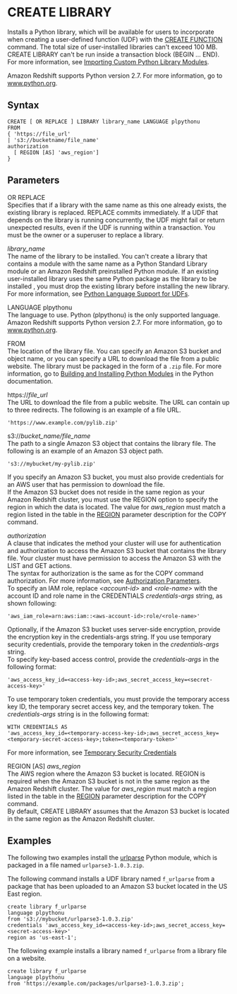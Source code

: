 # CREATE LIBRARY<a name="r_CREATE_LIBRARY"></a>

Installs a Python library, which will be available for users to incorporate when creating a user\-defined function \(UDF\) with the [CREATE FUNCTION](r_CREATE_FUNCTION.md) command\. The total size of user\-installed libraries can't exceed 100 MB\. CREATE LIBRARY can't be run inside a transaction block \(BEGIN … END\)\. For more information, see [Importing Custom Python Library Modules](udf-python-language-support.md#udf-importing-custom-python-library-modules)\.

Amazon Redshift supports Python version 2\.7\. For more information, go to [www\.python\.org](https://www.python.org/)\.

## Syntax<a name="r_CREATE_LIBRARY-synopsis"></a>

```
CREATE [ OR REPLACE ] LIBRARY library_name LANGUAGE plpythonu
FROM
{ 'https://file_url'
| 's3://bucketname/file_name'
authorization
  [ REGION [AS] 'aws_region']
}
```

## Parameters<a name="r_CREATE_LIBRARY-parameters"></a>

OR REPLACE  
Specifies that if a library with the same name as this one already exists, the existing library is replaced\. REPLACE commits immediately\. If a UDF that depends on the library is running concurrently, the UDF might fail or return unexpected results, even if the UDF is running within a transaction\. You must be the owner or a superuser to replace a library\.

 *library\_name*   
The name of the library to be installed\. You can't create a library that contains a module with the same name as a Python Standard Library module or an Amazon Redshift preinstalled Python module\. If an existing user\-installed library uses the same Python package as the library to be installed , you must drop the existing library before installing the new library\. For more information, see [Python Language Support for UDFs](udf-python-language-support.md)\.

LANGUAGE plpythonu  
The language to use\. Python \(plpythonu\) is the only supported language\. Amazon Redshift supports Python version 2\.7\. For more information, go to [www\.python\.org](https://www.python.org/)\.

FROM  
The location of the library file\. You can specify an Amazon S3 bucket and object name, or you can specify a URL to download the file from a public website\. The library must be packaged in the form of a `.zip` file\. For more information, go to [Building and Installing Python Modules](https://docs.python.org/2/library/distutils.html?highlight=distutils#module-distutils) in the Python documentation\.

 https://*file\_url*   
The URL to download the file from a public website\. The URL can contain up to three redirects\. The following is an example of a file URL\.  

```
'https://www.example.com/pylib.zip'
```

 s3://*bucket\_name/file\_name*   
The path to a single Amazon S3 object that contains the library file\. The following is an example of an Amazon S3 object path\.  

```
's3://mybucket/my-pylib.zip'
```
If you specify an Amazon S3 bucket, you must also provide credentials for an AWS user that has permission to download the file\.   
 If the Amazon S3 bucket does not reside in the same region as your Amazon Redshift cluster, you must use the REGION option to specify the region in which the data is located\. The value for *aws\_region* must match a region listed in the table in the [REGION](copy-parameters-data-source-s3.md#copy-region) parameter description for the COPY command\.

*authorization*   
A clause that indicates the method your cluster will use for authentication and authorization to access the Amazon S3 bucket that contains the library file\. Your cluster must have permission to access the Amazon S3 with the LIST and GET actions\.  
The syntax for authorization is the same as for the COPY command authorization\. For more information, see [Authorization Parameters](copy-parameters-authorization.md)\.  
To specify an IAM role, replace *<account\-id>* and *<role\-name>* with the account ID and role name in the CREDENTIALS *credentials\-args* string, as shown following:  

```
'aws_iam_role=arn:aws:iam::<aws-account-id>:role/<role-name>'
```
Optionally, if the Amazon S3 bucket uses server\-side encryption, provide the encryption key in the credentials\-args string\. If you use temporary security credentials, provide the temporary token in the *credentials\-args* string\.  
To specify key\-based access control, provide the *credentials\-args* in the following format:  

```
'aws_access_key_id=<access-key-id>;aws_secret_access_key=<secret-access-key>'
```
To use temporary token credentials, you must provide the temporary access key ID, the temporary secret access key, and the temporary token\. The *credentials\-args* string is in the following format:   

```
WITH CREDENTIALS AS 
'aws_access_key_id=<temporary-access-key-id>;aws_secret_access_key=<temporary-secret-access-key>;token=<temporary-token>'
```
For more information, see [Temporary Security Credentials](copy-usage_notes-access-permissions.md#r_copy-temporary-security-credentials)

 REGION \[AS\] *aws\_region*   
The AWS region where the Amazon S3 bucket is located\. REGION is required when the Amazon S3 bucket is not in the same region as the Amazon Redshift cluster\. The value for *aws\_region* must match a region listed in the table in the [REGION](copy-parameters-data-source-s3.md#copy-region) parameter description for the COPY command\.  
By default, CREATE LIBRARY assumes that the Amazon S3 bucket is located in the same region as the Amazon Redshift cluster\.

## Examples<a name="r_CREATE_LIBRARY-examples"></a>

The following two examples install the [urlparse](https://docs.python.org/2/library/urlparse.html#module-urlparse) Python module, which is packaged in a file named `urlparse3-1.0.3.zip`\. 

The following command installs a UDF library named `f_urlparse` from a package that has been uploaded to an Amazon S3 bucket located in the US East region\.

```
create library f_urlparse 
language plpythonu 
from 's3://mybucket/urlparse3-1.0.3.zip' 
credentials 'aws_access_key_id=<access-key-id>;aws_secret_access_key=<secret-access-key>'
region as 'us-east-1';
```

The following example installs a library named `f_urlparse` from a library file on a website\.

  

```
create library f_urlparse 
language plpythonu 
from 'https://example.com/packages/urlparse3-1.0.3.zip';
```